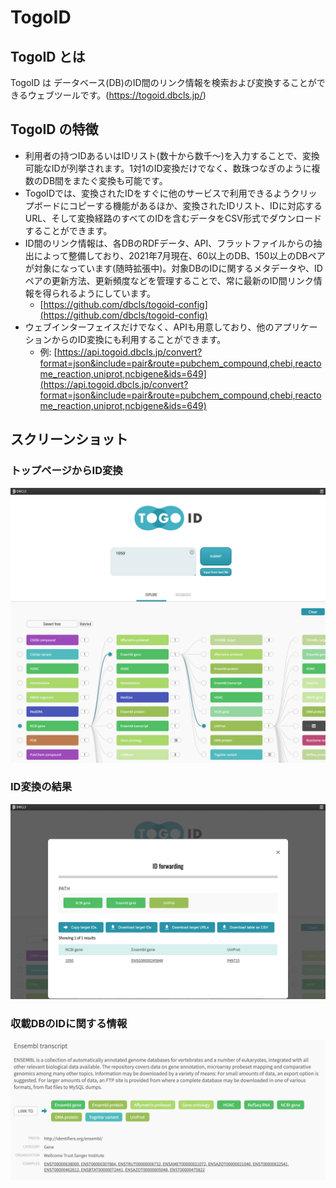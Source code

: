 # TogoID
## TogoID とは
TogoID は データベース(DB)のID間のリンク情報を検索および変換することができるウェブツールです。(https://togoid.dbcls.jp/)


## TogoID の特徴
- 利用者の持つIDあるいはIDリスト(数十から数千〜)を入力することで、変換可能なIDが列挙されます。1対1のID変換だけでなく、数珠つなぎのように複数のDB間をまたぐ変換も可能です。
- TogoIDでは、変換されたIDをすぐに他のサービスで利用できるようクリップボードにコピーする機能があるほか、変換されたIDリスト、IDに対応するURL、そして変換経路のすべてのIDを含むデータをCSV形式でダウンロードすることができます。
- ID間のリンク情報は、各DBのRDFデータ、API、フラットファイルからの抽出によって整備しており、2021年7月現在、60以上のDB、150以上のDBペアが対象になっています(随時拡張中)。対象DBのIDに関するメタデータや、IDペアの更新方法、更新頻度などを管理することで、常に最新のID間リンク情報を得られるようにしています。
    - [https://github.com/dbcls/togoid-config](https://github.com/dbcls/togoid-config)
- ウェブインターフェイスだけでなく、APIも用意しており、他のアプリケーションからのID変換にも利用することができます。
    - 例: [https://api.togoid.dbcls.jp/convert?format=json&include=pair&route=pubchem_compound,chebi,reactome_reaction,uniprot,ncbigene&ids=649](https://api.togoid.dbcls.jp/convert?format=json&include=pair&route=pubchem_compound,chebi,reactome_reaction,uniprot,ncbigene&ids=649)


## スクリーンショット

### トップページからID変換

![Fig-1](https://raw.githubusercontent.com/dbcls/website/master/services/images/TogoID_fig-1_20210614.png)

### ID変換の結果

![Fig-2](https://raw.githubusercontent.com/dbcls/website/master/services/images/TogoID_fig-2_20210614.png)

### 収載DBのIDに関する情報

![Fig-3](https://raw.githubusercontent.com/dbcls/website/master/services/images/TogoID_fig-3_20210614.png)


